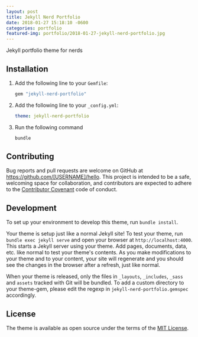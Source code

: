 ```yaml
---
layout: post
title: Jekyll Nerd Portfolio
date: 2018-01-27 15:18:10 -0600
categories: portfolio
featured-img: portfolio/2018-01-27-jekyll-nerd-portfolio.jpg
---
```


Jekyll portfolio theme for nerds

## Installation

1. Add the following line to your `Gemfile`:

    ```ruby
    gem "jekyll-nerd-portfolio"
    ```

2. Add the following line to your `_config.yml`:

    ```yaml
    theme: jekyll-nerd-portfolio
    ```

3. Run the following command
    ```sh
    bundle
    ```

## Contributing

Bug reports and pull requests are welcome on GitHub at https://github.com/[USERNAME]/hello. This project is intended to be a safe, welcoming space for collaboration, and contributors are expected to adhere to the [Contributor Covenant](http://contributor-covenant.org) code of conduct.

## Development

To set up your environment to develop this theme, run `bundle install`.

Your theme is setup just like a normal Jekyll site! To test your theme, run `bundle exec jekyll serve` and open your browser at `http://localhost:4000`. This starts a Jekyll server using your theme. Add pages, documents, data, etc. like normal to test your theme's contents. As you make modifications to your theme and to your content, your site will regenerate and you should see the changes in the browser after a refresh, just like normal.

When your theme is released, only the files in `_layouts`, `_includes`, `_sass` and `assets` tracked with Git will be bundled.
To add a custom directory to your theme-gem, please edit the regexp in `jekyll-nerd-portfolio.gemspec` accordingly.

## License

The theme is available as open source under the terms of the [MIT License](https://opensource.org/licenses/MIT).
